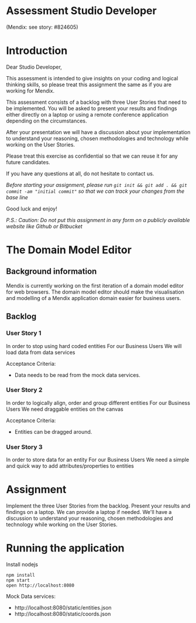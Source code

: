 Assessment Studio Developer
================================
(Mendix: see story: #824605)

# Introduction

Dear Studio Developer,

This assessment is intended to give insights on your coding and logical thinking skills, so please treat this assignment the same as if you are working for Mendix.

This assessment consists of a backlog with three User Stories that need to be implemented. You will be asked to present your results and findings either directly on a laptop or using a remote conference application depending on the circumstances.

After your presentation we will have a discussion about your implementation to understand your reasoning, chosen methodologies and technology while working on the User Stories.

Please treat this exercise as confidential so that we can reuse it for any future candidates.

If you have any questions at all, do not hesitate to contact us.

_Before starting your assignment, please run `git init && git add . && git commit -am "initial commit"` so that we can track your changes from the base line_

Good luck and enjoy!

*P.S.: Caution: Do not put this assignment in any form on a publicly available website like Github or Bitbucket*

# The Domain Model Editor

## Background information

Mendix is currently working on the first iteration of a domain model editor for web browsers. The domain model editor should make the visualisation and modelling of a Mendix application domain easier for business users.

## Backlog

### User Story 1

In order to stop using hard coded entities
For our Business Users
We will load data from data services

Acceptance Criteria:

- Data needs to be read from the mock data services.

### User Story 2

In order to logically align, order and group different entities
For our Business Users
We need draggable entities on the canvas

Acceptance Criteria:

- Entities can be dragged around.

### User Story 3

In order to store data for an entity
For our Business Users
We need a simple and quick way to add attributes/properties to entities

# Assignment

Implement the three User Stories from the backlog.
Present your results and findings on a laptop. We can provide a laptop if needed.
We'll have a discussion to understand your reasoning, chosen methodologies and technology while working on the User Stories.

# Running the application

Install nodejs

```
npm install
npm start
open http://localhost:8080
```

Mock Data services:

- http://localhost:8080/static/entities.json
- http://localhost:8080/static/coords.json
